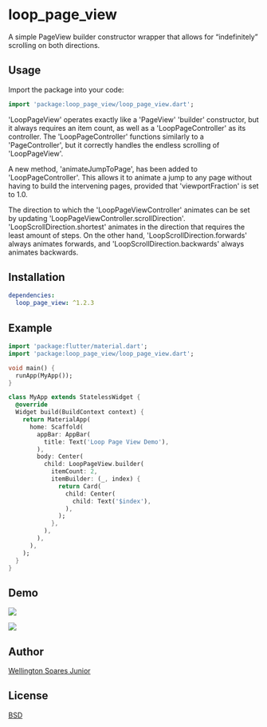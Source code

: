 # loop_page_view

A simple PageView builder constructor wrapper that allows for “indefinitely” scrolling on both directions.

## Usage

Import the package into your code:

```dart
import 'package:loop_page_view/loop_page_view.dart';
```

'LoopPageView' operates exactly like a 'PageView' 'builder' constructor, but it always requires an item count, as well as a 'LoopPageController' as its controller. The 'LoopPageController' functions similarly to a 'PageController', but it correctly handles the endless scrolling of 'LoopPageView'.

A new method, 'animateJumpToPage', has been added to 'LoopPageController'. This allows it to animate a jump to any page without having to build the intervening pages, provided that 'viewportFraction' is set to 1.0.

The direction to which the 'LoopPageViewController' animates can be set by updating 'LoopPageViewController.scrollDirection'. 'LoopScrollDirection.shortest' animates in the direction that requires the least amount of steps. On the other hand, 'LoopScrollDirection.forwards' always animates forwards, and 'LoopScrollDirection.backwards' always animates backwards.

## Installation

```yaml
dependencies:
  loop_page_view: ^1.2.3
```

## Example

```dart
import 'package:flutter/material.dart';
import 'package:loop_page_view/loop_page_view.dart';

void main() {
  runApp(MyApp());
}

class MyApp extends StatelessWidget {
  @override
  Widget build(BuildContext context) {
    return MaterialApp(
      home: Scaffold(
        appBar: AppBar(
          title: Text('Loop Page View Demo'),
        ),
        body: Center(
          child: LoopPageView.builder(
            itemCount: 2,
            itemBuilder: (_, index) {
              return Card(
                child: Center(
                  child: Text('$index'),
                ),
              );
            },
          ),
        ),
      ),
    );
  }
}
```

## Demo

![](https://media1.giphy.com/media/f8hh4SYeyc7fDcMN77/giphy.gif)

![](https://media4.giphy.com/media/zv3rjIbf49jI9LzgvX/giphy.gif)

## Author

[Wellington Soares Junior](https://github.com/wjuniorgit)

## License

[BSD](https://opensource.org/licenses/BSD-3-Clause)
